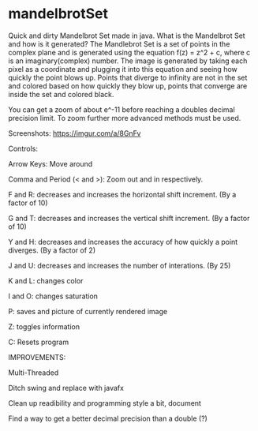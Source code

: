 # mandelbrotSet
Quick and dirty Mandelbrot Set made in java. What is the Mandelbrot Set and how is it generated? The Mandlebrot Set is a set of points 
in the complex plane and is generated using the equation f(z) = z^2 + c, where c is an imaginary(complex) number. The image is generated by 
taking each pixel as a coordinate and plugging it into this equation and seeing how quickly the point blows up. Points that diverge to 
infinity are not in the set and colored based on how quickly they blow up, points that converge are inside the set and colored black.

You can get a zoom of about e^-11 before reaching a doubles decimal precision limit. To zoom further more advanced methods must be used.

Screenshots: https://imgur.com/a/8GnFv

Controls:

Arrow Keys: Move around

Comma and Period (< and >): Zoom out and in respectively.

F and R: decreases and increases the horizontal shift increment. (By a factor of 10)

G and T: decreases and increases the vertical shift increment. (By a factor of 10)

Y and H: decreases and increases the accuracy of how quickly a point diverges. (By a factor of 2)

J and U: decreases and increases the number of interations. (By 25)

K and L: changes color

I and O: changes saturation

P: saves and picture of currently rendered image

Z: toggles information

C: Resets program

IMPROVEMENTS:

Multi-Threaded

Ditch swing and replace with javafx

Clean up readibility and programming style a bit, document

Find a way to get a better decimal precision than a double (?)
